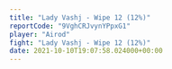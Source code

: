 ```yaml
---
title: "Lady Vashj - Wipe 12 (12%)"
reportCode: "9VghCRJvynYPpxG1"
player: "Airod"
fight: "Lady Vashj - Wipe 12 (12%)"
date: 2021-10-10T19:07:58.024000+00:00
---
```

